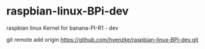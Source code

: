 # raspbian-linux-BPi-dev
raspbian linux Kernel for banana-PI-R1 - dev


git remote add origin https://github.com/hvenzke/raspbian-linux-BPi-dev.git
